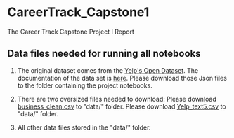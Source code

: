 # CareerTrack_Capstone1
The Career Track Capstone Project I Report

## Data files needed for running all notebooks
1. The original dataset comes from the [Yelp's Open Dataset](https://www.yelp.com/dataset). 
   The documentation of the data set is [here](https://www.yelp.com/dataset/documentation/json). 
   Please download those Json files to the folder containing the project notebooks.  

2. There are two oversized files needed to download:
   Please download [business_clean.csv](https://s3-us-west-2.amazonaws.com/shareports/data/business_clean.csv) to "data/" folder.
   Please download [Yelp_text5.csv](https://s3-us-west-2.amazonaws.com/shareports/data/Yelp_text5.csv) to "data/" folder.

3. All other data files stored in the "data/" folder.
